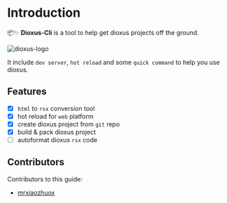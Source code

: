 # Introduction

📦✨ **Dioxus-Cli** is a tool to help get dioxus projects off the ground.

![dioxus-logo](https://dioxuslabs.com/guide/images/dioxuslogo_full.png)

It include `dev server`, `hot reload` and some `quick command` to help you use dioxus.

## Features

- [x] `html` to `rsx` conversion tool
- [x] hot reload for `web` platform
- [x] create dioxus project from `git` repo
- [x] build & pack dioxus project
- [ ] autoformat dioxus `rsx` code

## Contributors

Contributors to this guide:

- [mrxiaozhuox](https://github.com/mrxiaozhuox)